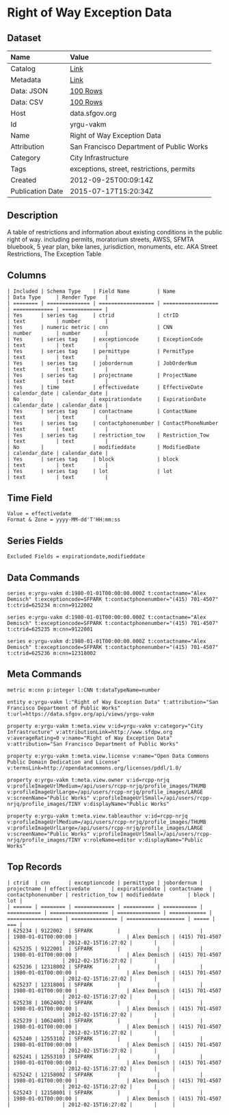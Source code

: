 # Right of Way Exception Data

## Dataset

| Name | Value |
| :--- | :---- |
| Catalog | [Link](https://catalog.data.gov/dataset/right-of-way-exception-data-2e2dc) |
| Metadata | [Link](https://data.sfgov.org/api/views/yrgu-vakm) |
| Data: JSON | [100 Rows](https://data.sfgov.org/api/views/yrgu-vakm/rows.json?max_rows=100) |
| Data: CSV | [100 Rows](https://data.sfgov.org/api/views/yrgu-vakm/rows.csv?max_rows=100) |
| Host | data.sfgov.org |
| Id | yrgu-vakm |
| Name | Right of Way Exception Data |
| Attribution | San Francisco Department of Public Works |
| Category | City Infrastructure |
| Tags | exceptions, street, restrictions, permits |
| Created | 2012-09-25T00:09:14Z |
| Publication Date | 2015-07-17T15:20:34Z |

## Description

A table of restrictions and information about existing conditions in the public right of way.  including permits, moratorium streets, AWSS, SFMTA bluebook, 5 year plan, bike lanes, jurisdiction, monuments, etc.  AKA Street Restrictions, The Exception Table

## Columns

```ls
| Included | Schema Type    | Field Name         | Name               | Data Type     | Render Type   |
| ======== | ============== | ================== | ================== | ============= | ============= |
| Yes      | series tag     | ctrid              | ctrID              | text          | number        |
| Yes      | numeric metric | cnn                | CNN                | number        | number        |
| Yes      | series tag     | exceptioncode      | ExceptionCode      | text          | text          |
| Yes      | series tag     | permittype         | PermitType         | text          | text          |
| Yes      | series tag     | jobordernum        | JobOrderNum        | text          | text          |
| Yes      | series tag     | projectname        | ProjectName        | text          | text          |
| Yes      | time           | effectivedate      | EffectiveDate      | calendar_date | calendar_date |
| No       |                | expirationdate     | ExpirationDate     | calendar_date | calendar_date |
| Yes      | series tag     | contactname        | ContactName        | text          | text          |
| Yes      | series tag     | contactphonenumber | ContactPhoneNumber | text          | text          |
| Yes      | series tag     | restriction_tow    | Restriction_Tow    | text          | text          |
| No       |                | modifieddate       | ModifiedDate       | calendar_date | calendar_date |
| Yes      | series tag     | block              | block              | text          | text          |
| Yes      | series tag     | lot                | lot                | text          | text          |
```

## Time Field

```ls
Value = effectivedate
Format & Zone = yyyy-MM-dd'T'HH:mm:ss
```

## Series Fields

```ls
Excluded Fields = expirationdate,modifieddate
```

## Data Commands

```ls
series e:yrgu-vakm d:1980-01-01T00:00:00.000Z t:contactname="Alex Demisch" t:exceptioncode=SFPARK t:contactphonenumber="(415) 701-4507" t:ctrid=625234 m:cnn=9122002

series e:yrgu-vakm d:1980-01-01T00:00:00.000Z t:contactname="Alex Demisch" t:exceptioncode=SFPARK t:contactphonenumber="(415) 701-4507" t:ctrid=625235 m:cnn=9122001

series e:yrgu-vakm d:1980-01-01T00:00:00.000Z t:contactname="Alex Demisch" t:exceptioncode=SFPARK t:contactphonenumber="(415) 701-4507" t:ctrid=625236 m:cnn=12318002
```

## Meta Commands

```ls
metric m:cnn p:integer l:CNN t:dataTypeName=number

entity e:yrgu-vakm l:"Right of Way Exception Data" t:attribution="San Francisco Department of Public Works" t:url=https://data.sfgov.org/api/views/yrgu-vakm

property e:yrgu-vakm t:meta.view v:id=yrgu-vakm v:category="City Infrastructure" v:attributionLink=http://www.sfdpw.org v:averageRating=0 v:name="Right of Way Exception Data" v:attribution="San Francisco Department of Public Works"

property e:yrgu-vakm t:meta.view.license v:name="Open Data Commons Public Domain Dedication and License" v:termsLink=http://opendatacommons.org/licenses/pddl/1.0/

property e:yrgu-vakm t:meta.view.owner v:id=rcpp-nrjq v:profileImageUrlMedium=/api/users/rcpp-nrjq/profile_images/THUMB v:profileImageUrlLarge=/api/users/rcpp-nrjq/profile_images/LARGE v:screenName="Public Works" v:profileImageUrlSmall=/api/users/rcpp-nrjq/profile_images/TINY v:displayName="Public Works"

property e:yrgu-vakm t:meta.view.tableauthor v:id=rcpp-nrjq v:profileImageUrlMedium=/api/users/rcpp-nrjq/profile_images/THUMB v:profileImageUrlLarge=/api/users/rcpp-nrjq/profile_images/LARGE v:screenName="Public Works" v:profileImageUrlSmall=/api/users/rcpp-nrjq/profile_images/TINY v:roleName=editor v:displayName="Public Works"
```

## Top Records

```ls
| ctrid  | cnn      | exceptioncode | permittype | jobordernum | projectname | effectivedate       | expirationdate | contactname  | contactphonenumber | restriction_tow | modifieddate        | block | lot | 
| ====== | ======== | ============= | ========== | =========== | =========== | =================== | ============== | ============ | ================== | =============== | =================== | ===== | === | 
| 625234 | 9122002  | SFPARK        |            |             |             | 1980-01-01T00:00:00 |                | Alex Demisch | (415) 701-4507     |                 | 2012-02-15T16:27:02 |       |     | 
| 625235 | 9122001  | SFPARK        |            |             |             | 1980-01-01T00:00:00 |                | Alex Demisch | (415) 701-4507     |                 | 2012-02-15T16:27:02 |       |     | 
| 625236 | 12318002 | SFPARK        |            |             |             | 1980-01-01T00:00:00 |                | Alex Demisch | (415) 701-4507     |                 | 2012-02-15T16:27:02 |       |     | 
| 625237 | 12318001 | SFPARK        |            |             |             | 1980-01-01T00:00:00 |                | Alex Demisch | (415) 701-4507     |                 | 2012-02-15T16:27:02 |       |     | 
| 625238 | 10624002 | SFPARK        |            |             |             | 1980-01-01T00:00:00 |                | Alex Demisch | (415) 701-4507     |                 | 2012-02-15T16:27:02 |       |     | 
| 625239 | 10624001 | SFPARK        |            |             |             | 1980-01-01T00:00:00 |                | Alex Demisch | (415) 701-4507     |                 | 2012-02-15T16:27:02 |       |     | 
| 625240 | 12553102 | SFPARK        |            |             |             | 1980-01-01T00:00:00 |                | Alex Demisch | (415) 701-4507     |                 | 2012-02-15T16:27:02 |       |     | 
| 625241 | 12553103 | SFPARK        |            |             |             | 1980-01-01T00:00:00 |                | Alex Demisch | (415) 701-4507     |                 | 2012-02-15T16:27:02 |       |     | 
| 625242 | 12158002 | SFPARK        |            |             |             | 1980-01-01T00:00:00 |                | Alex Demisch | (415) 701-4507     |                 | 2012-02-15T16:27:02 |       |     | 
| 625243 | 12158001 | SFPARK        |            |             |             | 1980-01-01T00:00:00 |                | Alex Demisch | (415) 701-4507     |                 | 2012-02-15T16:27:02 |       |     | 
```
